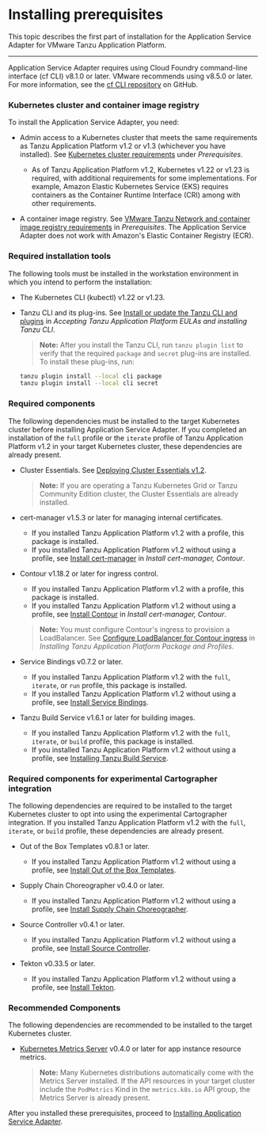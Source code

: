 # Installing prerequisites

This topic describes the first part of installation for the Application Service Adapter for VMware Tanzu Application Platform.

----

Application Service Adapter requires using Cloud Foundry command-line interface (cf CLI) v8.1.0 or later. VMware recommends using v8.5.0 or later.
For more information, see the [cf CLI repository](https://github.com/cloudfoundry/cli) on GitHub.

### <a id="kubernetes-cluster-image-registry"></a>Kubernetes cluster and container image registry

To install the Application Service Adapter, you need:

* Admin access to a Kubernetes cluster that meets the same requirements as Tanzu Application Platform v1.2 or v1.3 (whichever you have installed). See [Kubernetes cluster requirements](https://docs.vmware.com/en/VMware-Tanzu-Application-Platform/1.2/tap/GUID-prerequisites.html#kubernetes-cluster-requirements-3) under _Prerequisites_.
  * As of Tanzu Application Platform v1.2, Kubernetes v1.22 or v1.23 is required, with additional requirements for some implementations. For example, Amazon Elastic Kubernetes Service (EKS) requires containers as the Container Runtime Interface (CRI) among with other requirements.

* A container image registry. See [VMware Tanzu Network and container image registry requirements](https://docs.vmware.com/en/VMware-Tanzu-Application-Platform/1.2/tap/GUID-prerequisites.html#vmware-tanzu-network-and-container-image-registry-requirements-0) in _Prerequisites_. The Application Service Adapter does not work with Amazon's Elastic Container Registry (ECR).

### <a id="required-installation-tools"></a>Required installation tools

The following tools must be installed in the workstation environment in which you intend to perform the installation:

* The Kubernetes CLI (kubectl) v1.22 or v1.23.

* Tanzu CLI and its plug-ins. See [Install or update the Tanzu CLI and plugins](https://docs.vmware.com/en/VMware-Tanzu-Application-Platform/1.2/tap/GUID-install-tanzu-cli.html#install-or-update-the-tanzu-cli-and-plugins-3) in _Accepting Tanzu Application Platform EULAs and installing Tanzu CLI_.
   > **Note:** After you install the Tanzu CLI, run `tanzu plugin list` to verify that the required `package` and `secret` plug-ins are installed. To install these plug-ins, run:
    ```bash
    tanzu plugin install --local cli package
    tanzu plugin install --local cli secret
    ```

### <a id="required-components"></a>Required components

The following dependencies must be installed to the target Kubernetes cluster before installing Application Service Adapter. If you completed an installation of the `full` profile or the `iterate` profile of Tanzu Application Platform v1.2 in your target Kubernetes cluster, these dependencies are already present.

* Cluster Essentials. See [Deploying Cluster Essentials v1.2](https://docs.vmware.com/en/Cluster-Essentials-for-VMware-Tanzu/1.2/cluster-essentials/GUID-deploy.html).
   > **Note:** If you are operating a Tanzu Kubernetes Grid or Tanzu Community Edition cluster, the Cluster Essentials are already installed.

* cert-manager v1.5.3 or later for managing internal certificates.
   * If you installed Tanzu Application Platform v1.2 with a profile, this package is installed.
   * If you installed Tanzu Application Platform v1.2 without using a profile, see [Install cert-manager](https://docs.vmware.com/en/VMware-Tanzu-Application-Platform/1.2/tap/GUID-cert-mgr-contour-fcd-install-cert-mgr.html#install-certmanager-1) in _Install cert-manager, Contour_.

* Contour v1.18.2 or later for ingress control.
   * If you installed Tanzu Application Platform v1.2 with a profile, this package is installed.
   * If you installed Tanzu Application Platform v1.2 without using a profile, see [Install Contour](https://docs.vmware.com/en/VMware-Tanzu-Application-Platform/1.2/tap/GUID-cert-mgr-contour-fcd-install-cert-mgr.html#install-contour-2) in _Install cert-manager, Contour_.
   > **Note:** You must configure Contour's ingress to provision a LoadBalancer. See [Configure LoadBalancer for Contour ingress](https://docs.vmware.com/en/VMware-Tanzu-Application-Platform/1.2/tap/GUID-install.html#optional-configure-loadbalancer-for-contour-ingress-2) in _Installing Tanzu Application Platform Package and Profiles_.

* Service Bindings v0.7.2 or later.
   * If you installed Tanzu Application Platform v1.2 with the `full`, `iterate`, or `run` profile, this package is installed.
   * If you installed Tanzu Application Platform v1.2 without using a profile, see [Install Service Bindings](https://docs.vmware.com/en/VMware-Tanzu-Application-Platform/1.2/tap/GUID-service-bindings-install-service-bindings.html).

* Tanzu Build Service v1.6.1 or later for building images.
   * If you installed Tanzu Application Platform v1.2 with the `full`, `iterate`, or `build` profile, this package is installed.
   * If you installed Tanzu Application Platform v1.2 without using a profile, see [Installing Tanzu Build Service](https://docs.vmware.com/en/VMware-Tanzu-Application-Platform/1.2/tap/GUID-tanzu-build-service-install-tbs.html).

### <a id="required-components-cartographer"></a>Required components for experimental Cartographer integration

The following dependencies are required to be installed to the target Kubernetes cluster to opt into using the experimental Cartographer integration. If you installed Tanzu Application Platform v1.2 with the `full`, `iterate`, or `build` profile, these dependencies are already present.

* Out of the Box Templates v0.8.1 or later.
   * If you installed Tanzu Application Platform v1.2 without using a profile, see [Install Out of the Box Templates](https://docs.vmware.com/en/VMware-Tanzu-Application-Platform/1.2/tap/GUID-scc-install-ootb-templates.html).

* Supply Chain Choreographer v0.4.0 or later.
   * If you installed Tanzu Application Platform v1.2 without using a profile, see [Install Supply Chain Choreographer](https://docs.vmware.com/en/VMware-Tanzu-Application-Platform/1.2/tap/GUID-scc-install-scc.html).

* Source Controller v0.4.1 or later.
   * If you installed Tanzu Application Platform v1.2 without using a profile, see [Install Source Controller](https://docs.vmware.com/en/VMware-Tanzu-Application-Platform/1.2/tap/GUID-source-controller-install-source-controller.html).

* Tekton v0.33.5 or later.
   * If you installed Tanzu Application Platform v1.2 without using a profile, see [Install Tekton](https://docs.vmware.com/en/VMware-Tanzu-Application-Platform/1.2/tap/GUID-tekton-install-tekton.html).

### <a id="recommended-components"></a>Recommended Components

The following dependencies are recommended to be installed to the target Kubernetes cluster.

* [Kubernetes Metrics Server](https://github.com/kubernetes-sigs/metrics-server/) v0.4.0 or later for app instance resource metrics.
  > **Note:** Many Kubernetes distributions automatically come with the Metrics Server installed. If the API resources in your target cluster include the `PodMetrics` Kind in the `metrics.k8s.io` API group, the Metrics Server is already present.

After you installed these prerequisites, proceed to [Installing Application Service Adapter](install.md).
